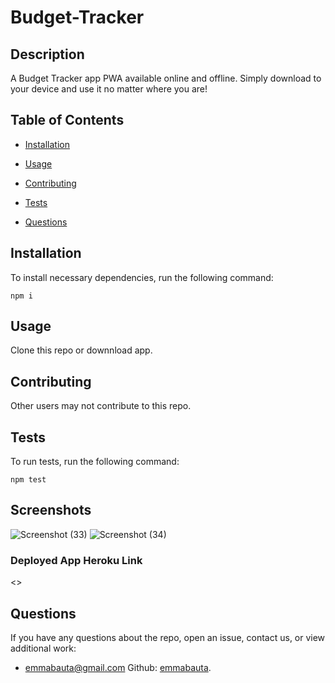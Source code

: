# Budget-Tracker
## Description

A Budget Tracker app PWA available online and offline. Simply download to your device and use it no matter where you are!

## Table of Contents 

* [Installation](#installation)

* [Usage](#usage)

* [Contributing](#contributing)

* [Tests](#tests)

* [Questions](#questions)

## Installation

To install necessary dependencies, run the following command:

```
npm i
```

## Usage

Clone this repo or downnload app.

  
## Contributing

Other users may not contribute to this repo.

## Tests

To run tests, run the following command:

```
npm test
```

## Screenshots
![Screenshot (33)](https://user-images.githubusercontent.com/73251656/108515870-94f86d80-7293-11eb-94be-12c0aa8b7219.png)
![Screenshot (34)](https://user-images.githubusercontent.com/73251656/108515898-9c1f7b80-7293-11eb-8dea-311012fc4e97.png)


### Deployed App Heroku Link
<>



## Questions

If you have any questions about the repo, open an issue, contact us,  or view additional work: 
* <emmabauta@gmail.com>   Github: [emmabauta](https://github.com/emmabauta/).



